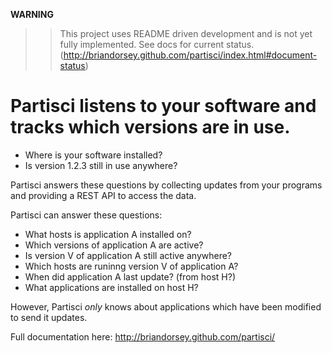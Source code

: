 **WARNING**
> > This project uses README driven development and is not yet fully implemented. See docs for current status. 
> > (http://briandorsey.github.com/partisci/index.html#document-status)

# Partisci listens to your software and tracks which versions are in use.

* Where is your software installed?
* Is version 1.2.3 still in use anywhere?

Partisci answers these questions by collecting updates from your programs and providing a REST API to access the data.

Partisci can answer these questions:

* What hosts is application A installed on?
* Which versions of application A are active?
* Is version V of application A still active anywhere?
* Which hosts are runinng version V of application A?
* When did application A last update? (from host H?)
* What applications are installed on host H?

However, Partisci *only* knows about applications which have been modified to send it updates.

Full documentation here: http://briandorsey.github.com/partisci/
